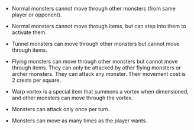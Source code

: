 - Normal monsters cannot move through other monsters (from same player or opponent).

- Normal monsters cannot move through items, but can step into them to activate them.

- Tunnel monsters can move through other monsters but cannot move through items.

- Flying monsters can move through other monsters but cannot move through items. They can only be attacked by other flying monsters or archer monsters. They can attack any monster. Their movement cost is 2 crests per square.

- Warp vortex is a special item that summons a vortex when dimensioned, and other monsters can move through the vortex.

- Monsters can attack only once per turn.

- Monsters can move as many times as the player wants.
